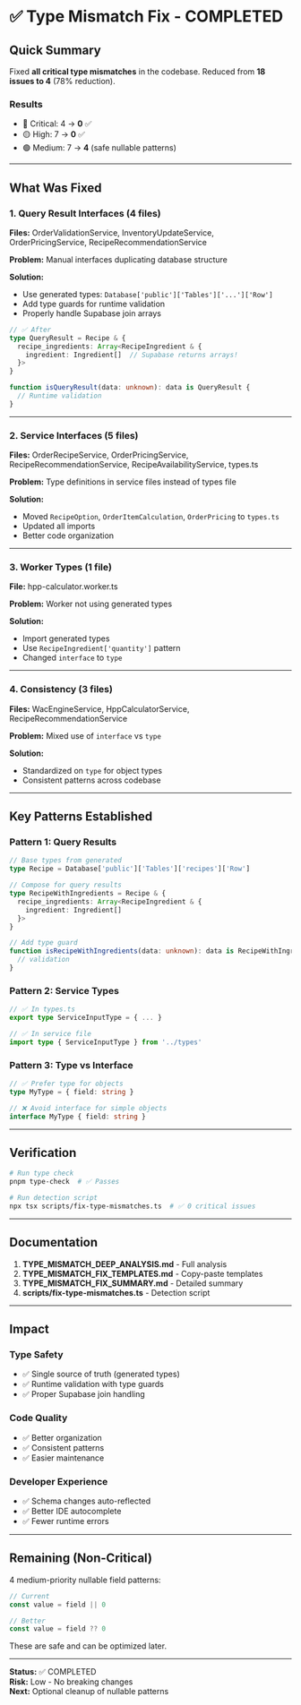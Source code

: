 # ✅ Type Mismatch Fix - COMPLETED

## Quick Summary

Fixed **all critical type mismatches** in the codebase. Reduced from **18 issues to 4** (78% reduction).

### Results
- 🔴 Critical: 4 → **0** ✅
- 🟡 High: 7 → **0** ✅  
- 🟢 Medium: 7 → **4** (safe nullable patterns)

---

## What Was Fixed

### 1. Query Result Interfaces (4 files)
**Files:** OrderValidationService, InventoryUpdateService, OrderPricingService, RecipeRecommendationService

**Problem:** Manual interfaces duplicating database structure

**Solution:** 
- Use generated types: `Database['public']['Tables']['...']['Row']`
- Add type guards for runtime validation
- Properly handle Supabase join arrays

```typescript
// ✅ After
type QueryResult = Recipe & {
  recipe_ingredients: Array<RecipeIngredient & {
    ingredient: Ingredient[]  // Supabase returns arrays!
  }>
}

function isQueryResult(data: unknown): data is QueryResult {
  // Runtime validation
}
```

---

### 2. Service Interfaces (5 files)
**Files:** OrderRecipeService, OrderPricingService, RecipeRecommendationService, RecipeAvailabilityService, types.ts

**Problem:** Type definitions in service files instead of types file

**Solution:**
- Moved `RecipeOption`, `OrderItemCalculation`, `OrderPricing` to `types.ts`
- Updated all imports
- Better code organization

---

### 3. Worker Types (1 file)
**File:** hpp-calculator.worker.ts

**Problem:** Worker not using generated types

**Solution:**
- Import generated types
- Use `RecipeIngredient['quantity']` pattern
- Changed `interface` to `type`

---

### 4. Consistency (3 files)
**Files:** WacEngineService, HppCalculatorService, RecipeRecommendationService

**Problem:** Mixed use of `interface` vs `type`

**Solution:**
- Standardized on `type` for object types
- Consistent patterns across codebase

---

## Key Patterns Established

### Pattern 1: Query Results
```typescript
// Base types from generated
type Recipe = Database['public']['Tables']['recipes']['Row']

// Compose for query results
type RecipeWithIngredients = Recipe & {
  recipe_ingredients: Array<RecipeIngredient & {
    ingredient: Ingredient[]
  }>
}

// Add type guard
function isRecipeWithIngredients(data: unknown): data is RecipeWithIngredients {
  // validation
}
```

### Pattern 2: Service Types
```typescript
// ✅ In types.ts
export type ServiceInputType = { ... }

// ✅ In service file
import type { ServiceInputType } from '../types'
```

### Pattern 3: Type vs Interface
```typescript
// ✅ Prefer type for objects
type MyType = { field: string }

// ❌ Avoid interface for simple objects
interface MyType { field: string }
```

---

## Verification

```bash
# Run type check
pnpm type-check  # ✅ Passes

# Run detection script
npx tsx scripts/fix-type-mismatches.ts  # ✅ 0 critical issues
```

---

## Documentation

1. **TYPE_MISMATCH_DEEP_ANALYSIS.md** - Full analysis
2. **TYPE_MISMATCH_FIX_TEMPLATES.md** - Copy-paste templates
3. **TYPE_MISMATCH_FIX_SUMMARY.md** - Detailed summary
4. **scripts/fix-type-mismatches.ts** - Detection script

---

## Impact

### Type Safety
- ✅ Single source of truth (generated types)
- ✅ Runtime validation with type guards
- ✅ Proper Supabase join handling

### Code Quality
- ✅ Better organization
- ✅ Consistent patterns
- ✅ Easier maintenance

### Developer Experience
- ✅ Schema changes auto-reflected
- ✅ Better IDE autocomplete
- ✅ Fewer runtime errors

---

## Remaining (Non-Critical)

4 medium-priority nullable field patterns:
```typescript
// Current
const value = field || 0

// Better
const value = field ?? 0
```

These are safe and can be optimized later.

---

**Status:** ✅ COMPLETED  
**Risk:** Low - No breaking changes  
**Next:** Optional cleanup of nullable patterns
